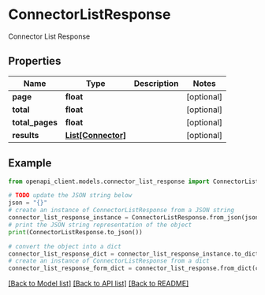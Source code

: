 # ConnectorListResponse

Connector List Response

## Properties

Name | Type | Description | Notes
------------ | ------------- | ------------- | -------------
**page** | **float** |  | [optional] 
**total** | **float** |  | [optional] 
**total_pages** | **float** |  | [optional] 
**results** | [**List[Connector]**](Connector.md) |  | [optional] 

## Example

```python
from openapi_client.models.connector_list_response import ConnectorListResponse

# TODO update the JSON string below
json = "{}"
# create an instance of ConnectorListResponse from a JSON string
connector_list_response_instance = ConnectorListResponse.from_json(json)
# print the JSON string representation of the object
print(ConnectorListResponse.to_json())

# convert the object into a dict
connector_list_response_dict = connector_list_response_instance.to_dict()
# create an instance of ConnectorListResponse from a dict
connector_list_response_form_dict = connector_list_response.from_dict(connector_list_response_dict)
```
[[Back to Model list]](../README.md#documentation-for-models) [[Back to API list]](../README.md#documentation-for-api-endpoints) [[Back to README]](../README.md)


